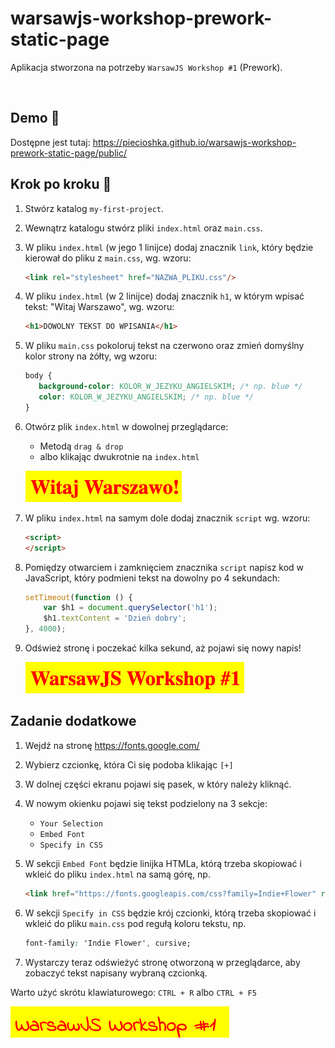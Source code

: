 # warsawjs-workshop-prework-static-page

Aplikacja stworzona na potrzeby `WarsawJS Workshop #1` (Prework).

<img src="https://warsawjs.com/static/images/logos/logo-warsawjs.svg" width="400" alt=""/>

## Demo :tada:

Dostępne jest tutaj: <https://piecioshka.github.io/warsawjs-workshop-prework-static-page/public/>

## Krok po kroku 👣

1. Stwórz katalog `my-first-project`.
2. Wewnątrz katalogu stwórz pliki `index.html` oraz `main.css`.
3. W pliku `index.html` (w jego 1 linijce) dodaj znacznik `link`, który
    będzie kierował do pliku z `main.css`, wg. wzoru:

    ```html
    <link rel="stylesheet" href="NAZWA_PLIKU.css"/>
    ```

4. W pliku `index.html` (w 2 linijce) dodaj znacznik `h1`, w którym
    wpisać tekst: "Witaj Warszawo", wg. wzoru:

    ```html
    <h1>DOWOLNY TEKST DO WPISANIA</h1>
    ```

5. W pliku `main.css` pokoloruj tekst na czerwono oraz zmień domyślny kolor
    strony na żółty, wg wzoru:

    ```css
    body {
       background-color: KOLOR_W_JEZYKU_ANGIELSKIM; /* np. blue */
       color: KOLOR_W_JEZYKU_ANGIELSKIM; /* np. blue */
    }
    ```

6. Otwórz plik `index.html` w dowolnej przeglądarce:

    * Metodą `drag & drop`
    * albo klikając dwukrotnie na `index.html`

    ![](./images/screenshot-1.png)

7. W pliku `index.html` na samym dole dodaj znacznik `script` wg. wzoru:

    ```html
    <script>
    </script>
    ```

8. Pomiędzy otwarciem i zamknięciem znacznika `script` napisz kod w JavaScript,
    który podmieni tekst na dowolny po 4 sekundach:

    ```javascript
    setTimeout(function () {
        var $h1 = document.querySelector('h1');
        $h1.textContent = 'Dzień dobry';
    }, 4000);
    ```

9. Odśwież stronę i poczekać kilka sekund, aż pojawi się nowy napis!

    ![](./images/screenshot-2.png)

## Zadanie dodatkowe

1. Wejdź na stronę <https://fonts.google.com/>
2. Wybierz czcionkę, która Ci się podoba klikając `[+]`
3. W dolnej części ekranu pojawi się pasek, w który należy kliknąć.
4. W nowym okienku pojawi się tekst podzielony na 3 sekcje:

    * `Your Selection`
    * `Embed Font`
    * `Specify in CSS`

5. W sekcji `Embed Font` będzie linijka HTMLa, którą trzeba skopiować
    i wkleić do pliku `index.html` na samą górę, np.

    ```html
    <link href="https://fonts.googleapis.com/css?family=Indie+Flower" rel="stylesheet"/>
    ```

6. W sekcji `Specify in CSS` będzie krój czcionki, którą trzeba skopiować
    i wkleić do pliku `main.css` pod regułą koloru tekstu, np.

    ```css
    font-family: 'Indie Flower', cursive;
    ```

7. Wystarczy teraz odświeżyć stronę otworzoną w przeglądarce, aby zobaczyć
    tekst napisany wybraną czcionką.

Warto użyć skrótu klawiaturowego: `CTRL + R` albo `CTRL + F5`

![](./images/screenshot-3.png)
